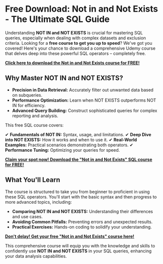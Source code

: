 # Free Download: Not in and Not Exists - The Ultimate SQL Guide

Understanding **NOT IN and NOT EXISTS** is crucial for mastering SQL queries, especially when dealing with complex datasets and exclusion criteria. Looking for a **free course to get you up to speed**? We've got you covered! Here's your chance to download a comprehensive Udemy course that delves deep into these powerful SQL operators – completely free.

[**Click here to download the Not in and Not Exists course for FREE!**](https://udemywork.com/not-in-and-not-exists)

## Why Master NOT IN and NOT EXISTS?

*   **Precision in Data Retrieval:** Accurately filter out unwanted data based on subqueries.
*   **Performance Optimization:** Learn when NOT EXISTS outperforms NOT IN for efficiency.
*   **Advanced Query Building:** Construct sophisticated queries for complex reporting and analysis.

This free SQL course covers:

✔ **Fundamentals of NOT IN:** Syntax, usage, and limitations.
✔ **Deep Dive into NOT EXISTS:** How it works and when to use it.
✔ **Real-World Examples:** Practical scenarios demonstrating both operators.
✔ **Performance Tuning:** Optimizing your queries for speed.

[**Claim your spot now! Download the "Not in and Not Exists" SQL course for FREE!**](https://udemywork.com/not-in-and-not-exists)

## What You'll Learn

The course is structured to take you from beginner to proficient in using these SQL operators. You'll start with the basic syntax and then progress to more advanced topics, including:

*   **Comparing NOT IN and NOT EXISTS:** Understanding their differences and use cases.
*   **Avoiding Common Pitfalls:** Preventing errors and unexpected results.
*   **Practical Exercises:** Hands-on coding to solidify your understanding.

[**Don't delay! Get your free "Not in and Not Exists" course here!**](https://udemywork.com/not-in-and-not-exists)

This comprehensive course will equip you with the knowledge and skills to confidently use **NOT IN and NOT EXISTS** in your SQL queries, enhancing your data analysis capabilities.
